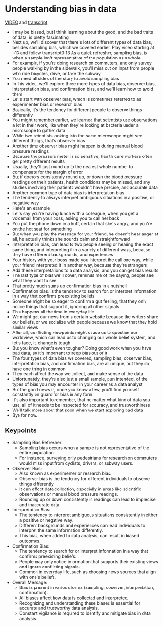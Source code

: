 # Understanding bias in data

[VIDEO](./resources/5_VIDEO_Understanding-bias-in-data.mp4) and [transcript](./resources/5_VIDEO_Understanding-bias-in-data.txt)

- I may be biased, but I think learning about the good, and the bad traits of data, is pretty fascinating
- Next up, we'll discover that there's lots of different types of data bias, besides sampling bias, which we covered earlier.
Play video starting at ::13 and follow transcript0:13
As a quick refresher, sampling bias, is when a sample isn't representative of the population as a whole
- For example, if you're doing research on commuters, and only survey people walking by in the sidewalk, you'll miss out on input from people who ride bicycles, drive, or take the subway
- You need all sides of the story to avoid sampling bias
- In this video, we'll explore three more types of data bias, observer bias, interpretation bias, and confirmation bias, and we'll learn how to avoid them
- Let's start with observer bias, which is sometimes referred to as experimenter bias or research bias
- Basically, it's the tendency for different people to observe things differently
- You might remember earlier, we learned that scientists use observations a lot in their work, like when they're looking at bacteria under a microscope to gather data
- While two scientists looking into the same microscope might see different things, that's observer bias
- Another time observer bias might happen is during manual blood pressure readings
- Because the pressure meter is so sensitive, health care workers often get pretty different results
- Usually, they'll just round up to the nearest whole number to compensate for the margin of error
- But if doctors consistently round up, or down the blood pressure readings on their patients, health conditions may be missed, and any studies involving their patients wouldn't have precise, and accurate data
- Another common type of data bias is interpretation bias
- The tendency to always interpret ambiguous situations in a positive, or negative way
- Here's an example
- Let's say you're having lunch with a colleague, when you get a voicemail from your boss, asking you to call her back
- You put the phone down in a huff, certain that she's angry, and you're on the hot seat for something
- But when you play the message for your friend, he doesn't hear anger at all, he actually thinks she sounds calm and straightforward
- Interpretation bias, can lead to two people seeing or hearing the exact same thing, and interpreting it in a variety of different ways, because they have different backgrounds, and experiences
- Your history with your boss made you interpret the call one way, while your friend interpreted it in another way, because they're strangers
- Add these interpretations to a data analysis, and you can get bias results
- The last type of bias we'll cover, reminds me of the saying, people see what they want to see
- That pretty much sums up confirmation bias in a nutshell
- Confirmation bias, is the tendency to search for, or interpret information in a way that confirms preexisting beliefs
- Someone might be so eager to confirm a gut feeling, that they only notice things that support it, ignoring all other signals
- This happens all the time in everyday life
- We might get our news from a certain website because the writers share our beliefs, or we socialize with people because we know that they hold similar views
- After all, conflicting viewpoints might cause us to question our worldview, which can lead us to changing our whole belief system, and let's face, it, change is tough
- But you know what's even tougher? Doing good work when you have bad data, so it's important to keep bias out of it
- The four types of data bias we covered, sampling bias, observer bias, interpretation bias, and confirmation bias, are all unique, but they do have one thing in common
- They each affect the way we collect, and make sense of the data
- Unfortunately, they're also just a small sample, pun intended, of the types of bias you may encounter in your career as a data analyst
- But the good news is, once you know a few, you'll find yourself constantly on guard for bias in any form
- It's also important to remember, that no matter what kind of data you use, all of it needs to be inspected for accuracy, and trustworthiness
- We'll talk more about that soon when we start exploring bad data
- Bye for now.

## Keypoints

- Sampling Bias Refresher:
  - Sampling bias occurs when a sample is not representative of the entire population.
  - For instance, surveying only pedestrians for research on commuters would miss input from cyclists, drivers, or subway users.
- Observer Bias:
  - Also known as experimenter or research bias.
  - Observer bias is the tendency for different individuals to observe things differently.
  - It can affect data collection, especially in areas like scientific observations or manual blood pressure readings.
  - Rounding up or down consistently in readings can lead to imprecise and inaccurate data.
- Interpretation Bias:
  - The tendency to interpret ambiguous situations consistently in either a positive or negative way.
  - Different backgrounds and experiences can lead individuals to interpret the same information differently.
  - This bias, when added to data analysis, can result in biased outcomes.
- Confirmation Bias:
  - The tendency to search for or interpret information in a way that confirms preexisting beliefs.
  - People may only notice information that supports their existing views and ignore conflicting signals.
  - Common in everyday life, such as choosing news sources that align with one's beliefs.
- Overall Message:
  - Bias is present in various forms (sampling, observer, interpretation, confirmation).
  - All biases affect how data is collected and interpreted.
  - Recognizing and understanding these biases is essential for accurate and trustworthy data analysis.
  - Constant vigilance is required to identify and mitigate bias in data analysis.
